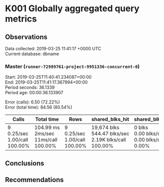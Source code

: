 # K001 Globally aggregated query metrics

## Observations ##
Data collected: 2019-03-25 11:41:17 +0000 UTC  
Current database: dbname  



### Master (`runner-72989761-project-9951336-concurrent-0`) ###
Start: 2019-03-25T11:40:41.234087+00:00  
End: 2019-03-25T11:41:17.367994+00:00  
Period seconds: 36.1339  
Period age: 00:00:36.133907  

Error (calls): 6.50 (72.22%)  
Error (total time): 84.56 (80.54%)

Calls | Total&nbsp;time | Rows | shared_blks_hit | shared_blks_read | shared_blks_dirtied | shared_blks_written | blk_read_time | blk_write_time | kcache_reads | kcache_writes | kcache_user_time_ms | kcache_system_time 
-------|------------|------|-----------------|------------------|---------------------|---------------------|---------------|----------------|--------------|---------------|---------------------|--------------------
9<br/>0.25/sec<br/>1.00/call<br/>100.00% |104.99&nbsp;ms<br/>2ms/sec<br/>11ms/call<br/>100.00% |9<br/>0.25/sec<br/>1.00/call<br/>100.00% |19,674&nbsp;blks<br/>544.47&nbsp;blks/sec<br/>2.19K&nbsp;blks/call<br/>100.00% |0&nbsp;blks<br/>0.00&nbsp;blks/sec<br/>0.00&nbsp;blks/call<br/>0.00% |0&nbsp;blks<br/>0.00&nbsp;blks/sec<br/>0.00&nbsp;blks/call<br/>0.00% |0&nbsp;blks<br/>0.00&nbsp;blks/sec<br/>0.00&nbsp;blks/call<br/>0.00% |0.00&nbsp;ms<br/>0s/sec<br/>0s/call<br/>0.00% |0.00&nbsp;ms<br/>0s/sec<br/>0s/call<br/>0.00% |0.00&nbsp;bytes<br/>0.00&nbsp;bytes/sec<br/>0.00&nbsp;bytes/call<br/>0.00% |0.00&nbsp;bytes<br/>0.00&nbsp;bytes/sec<br/>0.00&nbsp;bytes/call<br/>0.00% |0.00&nbsp;ms<br/>0s/sec<br/>0s/call<br/>0.00% |0.00&nbsp;ms<br/>0s/sec<br/>0s/call<br/>0.00%





## Conclusions ##


## Recommendations ##

